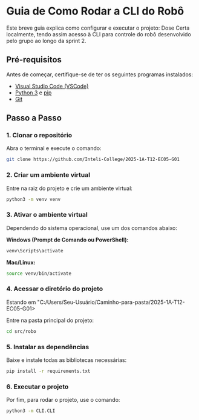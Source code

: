 # Guia de Como Rodar a CLI do Robô

Este breve guia explica como configurar e executar o projeto: Dose Certa localmente, tendo assim acesso à CLI para controle do robô desenvolvido pelo grupo ao longo da sprint 2.  

## **Pré-requisitos**  
Antes de começar, certifique-se de ter os seguintes programas instalados:  
- [Visual Studio Code (VSCode)](https://code.visualstudio.com/)  
- [Python 3](https://www.python.org/downloads/) e [pip](https://pip.pypa.io/en/stable/installation/)  
- [Git](https://git-scm.com/downloads)  

## **Passo a Passo**  

### 1. Clonar o repositório  
Abra o terminal e execute o comando:  

```bash
git clone https://github.com/Inteli-College/2025-1A-T12-EC05-G01
```

### 2. Criar um ambiente virtual  
Entre na raiz do projeto e crie um ambiente virtual:  

```bash
python3 -m venv venv
```

### 3. Ativar o ambiente virtual  
Dependendo do sistema operacional, use um dos comandos abaixo:  

**Windows (Prompt de Comando ou PowerShell):**  
```bash
venv\Scripts\activate
```

**Mac/Linux:**  
```bash
source venv/bin/activate
```

### 4. Acessar o diretório do projeto  

Estando em "C:/Users/Seu-Usuário/Caminho-para-pasta/2025-1A-T12-EC05-G01>
 
Entre na pasta principal do projeto:  

```bash
cd src/robo
```

### 5. Instalar as dependências  
Baixe e instale todas as bibliotecas necessárias:  

```bash
pip install -r requirements.txt
```

### 6. Executar o projeto  
Por fim, para rodar o projeto, use o comando:  

```bash
python3 -m CLI.CLI
```
